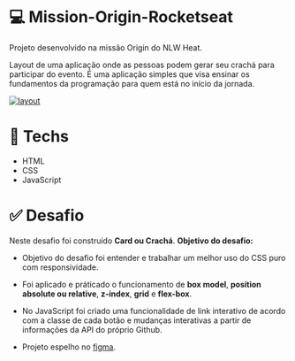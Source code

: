 # 💻 Mission-Origin-Rocketseat

Projeto desenvolvido na missão Origin do NLW Heat.

Layout de uma aplicação onde as pessoas podem gerar seu crachá para participar do evento. É uma aplicação simples que visa ensinar os fundamentos da programação para quem está no início da jornada.

<a href="https://paulosantana95.github.io/Mission-Origin-Rocketseat/"><img src="https://ibb.co/3BNjVhb" alt="layout" border="0"></a>


# 🚀 **Techs**


- HTML
- CSS
- JavaScript


# ✅ **Desafio**


Neste desafio foi construido **Card ou Crachá**. 
**Objetivo do desafio:**

- Objetivo do desafio foi entender e trabalhar um melhor uso do CSS puro com responsividade. 

- Foi aplicado e práticado o funcionamento de **box model**, **position absolute ou relative**, **z-index**, **grid** e **flex-box**.

- No JavaScript foi criado uma funcionalidade de link interativo de acordo com a classe de cada botão e mudanças interativas a partir de informações da API do próprio Github.

- Projeto espelho no <a href="https://www.figma.com/community/file/1031698737363668691">figma</a>.
